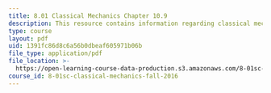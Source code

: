 ```yaml
---
title: 8.01 Classical Mechanics Chapter 10.9
description: This resource contains information regarding classical mechanics.
type: course
layout: pdf
uid: 1391fc86d8c6a56b0dbeaf605971b06b
file_type: application/pdf
file_location: >-
  https://open-learning-course-data-production.s3.amazonaws.com/8-01sc-classical-mechanics-fall-2016/1391fc86d8c6a56b0dbeaf605971b06b_MIT8_01F16_chapter10.9.pdf
course_id: 8-01sc-classical-mechanics-fall-2016
---
```


